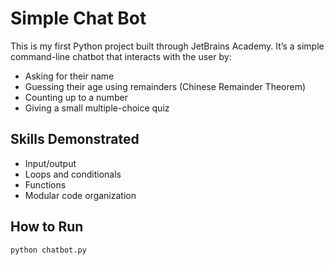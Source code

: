 # Simple Chat Bot

This is my first Python project built through JetBrains Academy. It’s a simple command-line chatbot that interacts with the user by:

- Asking for their name
- Guessing their age using remainders (Chinese Remainder Theorem)
- Counting up to a number
- Giving a small multiple-choice quiz

## Skills Demonstrated

- Input/output
- Loops and conditionals
- Functions
- Modular code organization

## How to Run

```bash
python chatbot.py
```